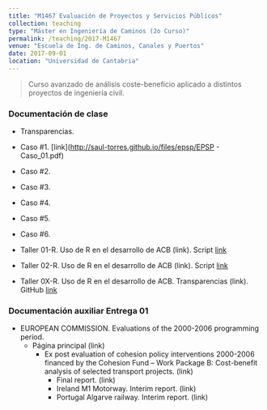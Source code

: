 ```yaml
---
title: "M1467 Evaluación de Proyectos y Servicios Públicos"
collection: teaching
type: "Máster en Ingeniería de Caminos (2o Curso)"
permalink: /teaching/2017-M1467
venue: "Escuela de Ing. de Caminos, Canales y Puertos"
date: 2017-09-01
location: "Universidad de Cantabria"
---
```


> Curso avanzado de análisis coste-beneficio aplicado a distintos proyectos de ingeniería civil.

### Documentación de clase

* Transparencias.

* Caso #1. [link](http://saul-torres.github.io/files/epsp/EPSP - Caso_01.pdf)
* Caso #2.
* Caso #3.
* Caso #4.
* Caso #5.
* Caso #6.

* Taller 01-R. Uso de R en el desarrollo de ACB (link). Script [link](https://github.com/saul-torres/Teaching/blob/master/CBA/EPSP%20-%20ACB-01.R)
* Taller 02-R. Uso de R en el desarrollo de ACB (link). Script [link](https://github.com/saul-torres/Teaching/blob/master/CBA/EPSP%20-%20ACB-02.R)
* Taller 0X-R. Uso de R en el desarrollo de ACB. Transparencias (link). GitHub [link](https://github.com/saul-torres/Teaching/tree/master/CBA)


### Documentación auxiliar Entrega 01

* EUROPEAN COMMISSION. Evaluations of the 2000-2006 programming period.
  * Página principal (link)
    * Ex post evaluation of cohesion policy interventions 2000-2006 financed by the Cohesion Fund – Work Package B: Cost-benefit analysis of selected transport projects. (link)
      * Final report. (link)
      * Ireland M1 Motorway. Interim report. (link)
      * Portugal Algarve railway. Interim report. (link)
